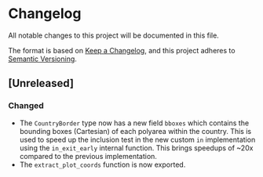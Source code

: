 # Changelog

All notable changes to this project will be documented in this file.

The format is based on [Keep a Changelog](https://keepachangelog.com/en/1.1.0/),
and this project adheres to [Semantic Versioning](https://semver.org/spec/v2.0.0.html).

## [Unreleased]

### Changed
- The `CountryBorder` type now has a new field `bboxes` which contains the bounding boxes (Cartesian) of each polyarea within the country. This is used to speed up the inclusion test in the new custom `in` implementation using the `in_exit_early` internal function. This brings speedups of ~20x compared to the previous implementation.
- The `extract_plot_coords` function is now exported.
